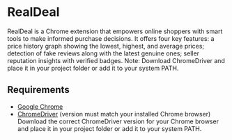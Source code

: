 # RealDeal
RealDeal is a Chrome extension that empowers online shoppers with smart tools to make informed purchase decisions. It offers four key features: a price history graph showing the lowest, highest, and average prices; detection of fake reviews along with the latest genuine ones; seller reputation insights with verified badges.
Note: Download ChromeDriver and place it in your project folder or add it to your system PATH.
## Requirements

- [Google Chrome](https://www.google.com/chrome/)
- [ChromeDriver](https://chromedriver.chromium.org/downloads) (version must match your installed Chrome browser)
  Download the correct ChromeDriver version for your Chrome browser and place it in your project folder or add it to your system PATH.
